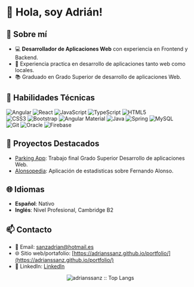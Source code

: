 # 👋 Hola, soy Adrián!

## 🚀 Sobre mí 
- 💻 **Desarrollador de Aplicaciones Web** con experiencia en Frontend y Backend.
- 🌱 Experiencia practica en desarrollo de aplicaciones tanto web como locales.
- 📚 Graduado en Grado Superior de desarrollo de aplicaciones Web.

## 🧰 Habilidades Técnicas  

![Angular](https://img.shields.io/badge/Angular-DD0031?style=for-the-badge&logo=angular&logoColor=white) ![React](https://img.shields.io/badge/React-61DAFB?style=for-the-badge&logo=react&logoColor=black) ![JavaScript](https://img.shields.io/badge/JavaScript-F7DF1E?style=for-the-badge&logo=javascript&logoColor=black) ![TypeScript](https://img.shields.io/badge/TypeScript-3178C6?style=for-the-badge&logo=typescript&logoColor=white) ![HTML5](https://img.shields.io/badge/HTML5-E34F26?style=for-the-badge&logo=html5&logoColor=white)  
![CSS3](https://img.shields.io/badge/CSS3-1572B6?style=for-the-badge&logo=css3&logoColor=white) ![Bootstrap](https://img.shields.io/badge/Bootstrap-563D7C?style=for-the-badge&logo=bootstrap&logoColor=white) ![Angular Material](https://img.shields.io/badge/Angular%20Material-757575?style=for-the-badge&logo=angular&logoColor=white) ![Java](https://img.shields.io/badge/Java-007396?style=for-the-badge&logo=java&logoColor=white) ![Spring](https://img.shields.io/badge/Spring-6DB33F?style=for-the-badge&logo=spring&logoColor=white) ![MySQL](https://img.shields.io/badge/MySQL-4479A1?style=for-the-badge&logo=mysql&logoColor=white)<br>
![Git](https://img.shields.io/badge/Git-F05032?style=for-the-badge&logo=git&logoColor=white) ![Oracle](https://img.shields.io/badge/Oracle-F80000?style=for-the-badge&logo=oracle&logoColor=white) ![Firebase](https://img.shields.io/badge/Firebase-FFCB2F?style=for-the-badge&logo=firebase&logoColor=black)

## 🌟 Proyectos Destacados
- [Parking App](https://github.com/adrianssanz/TrabajoFinal_ParkingApp): Trabajo final Grado Superior Desarrollo de aplicaciones Web.
- [Alonsopedia](https://github.com/adrianssanz/Alonsopedia): Aplicación de estadisticas sobre Fernando Alonso.

## 🌐 Idiomas  
- **Español**: Nativo  
- **Inglés**: Nivel Profesional, Cambridge B2  

## 📫 Contacto 
- 📧 Email: [sanzadrian@hotmail.es](mailto:sanzadrian@hotmail.es)
- 🌐 Sitio web/portafolio: [https://adrianssanz.github.io/portfolio/](https://adrianssanz.github.io/portfolio/)
- 💼 LinkedIn: [LinkedIn](https://www.linkedin.com/in/sanzadrian/)

<p align="center"><img src="https://github-readme-stats.vercel.app/api/top-langs/?username=adrianssanz&langs_count=10&theme=tokyonight&layout=compact" alt="adrianssanz :: Top Langs" /></p>





